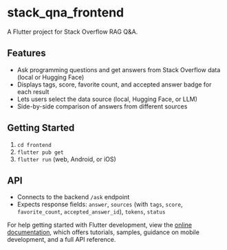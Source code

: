 # stack_qna_frontend

A Flutter project for Stack Overflow RAG Q&A.

## Features
- Ask programming questions and get answers from Stack Overflow data (local or Hugging Face)
- Displays tags, score, favorite count, and accepted answer badge for each result
- Lets users select the data source (local, Hugging Face, or LLM)
- Side-by-side comparison of answers from different sources

## Getting Started

1. `cd frontend`
2. `flutter pub get`
3. `flutter run` (web, Android, or iOS)

## API
- Connects to the backend `/ask` endpoint
- Expects response fields: `answer`, `sources` (with `tags`, `score`, `favorite_count`, `accepted_answer_id`), `tokens`, `status`

For help getting started with Flutter development, view the
[online documentation](https://docs.flutter.dev/), which offers tutorials,
samples, guidance on mobile development, and a full API reference.
